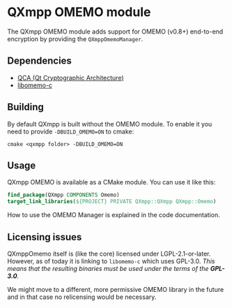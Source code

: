 <!--
SPDX-FileCopyrightText: 2022 Linus Jahn <lnj@kaidan.im>

SPDX-License-Identifier: CC0-1.0
-->

QXmpp OMEMO module
==================

The QXmpp OMEMO module adds support for OMEMO (v0.8+) end-to-end encryption by
providing the `QXmppOmemoManager`.

Dependencies
------------

 * [QCA (Qt Cryptographic Architecture)](https://invent.kde.org/libraries/qca)
 * [libomemo-c](https://github.com/dino/libomemo-c)

Building
--------

By default QXmpp is built without the OMEMO module. To enable it you need to
provide `-DBUILD_OMEMO=ON` to cmake:

    cmake <qxmpp folder> -DBUILD_OMEMO=ON

Usage
-----

QXmpp OMEMO is available as a CMake module. You can use it like this:

```cmake
find_package(QXmpp COMPONENTS Omemo)
target_link_libraries(${PROJECT} PRIVATE QXmpp::QXmpp QXmpp::Omemo)
```

How to use the OMEMO Manager is explained in the code documentation.

Licensing issues
----------------

QXmppOmemo itself is (like the core) licensed under LGPL-2.1-or-later. However,
as of today it is linking to `libomemo-c` which uses GPL-3.0. *This means that
the resulting binaries must be used under the terms of the **GPL-3.0**.*

We might move to a different, more permissive OMEMO library in the future and
in that case no relicensing would be necessary.

